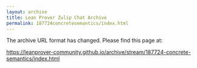 ```yaml
---
layout: archive
title: Lean Prover Zulip Chat Archive
permalink: 187724concretesemantics/index.html
---
```


The archive URL format has changed. Please find this page at:

<https://leanprover-community.github.io/archive/stream/187724-concrete-semantics/index.html>
